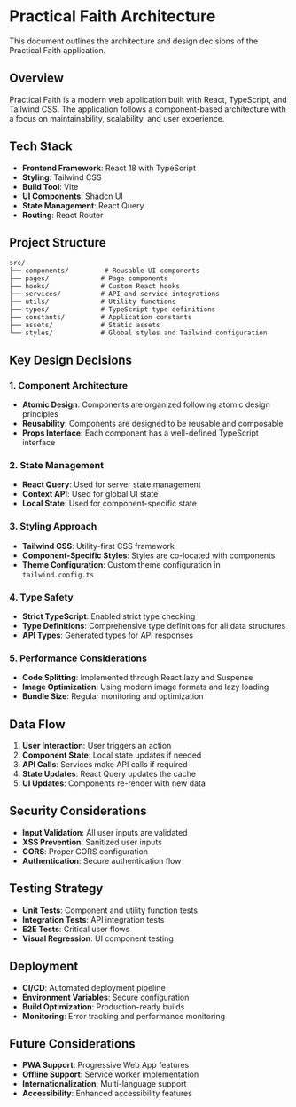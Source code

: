 # Practical Faith Architecture

This document outlines the architecture and design decisions of the Practical Faith application.

## Overview

Practical Faith is a modern web application built with React, TypeScript, and Tailwind CSS. The application follows a component-based architecture with a focus on maintainability, scalability, and user experience.

## Tech Stack

- **Frontend Framework**: React 18 with TypeScript
- **Styling**: Tailwind CSS
- **Build Tool**: Vite
- **UI Components**: Shadcn UI
- **State Management**: React Query
- **Routing**: React Router

## Project Structure

```
src/
├── components/         # Reusable UI components
├── pages/             # Page components
├── hooks/             # Custom React hooks
├── services/          # API and service integrations
├── utils/             # Utility functions
├── types/             # TypeScript type definitions
├── constants/         # Application constants
├── assets/            # Static assets
└── styles/            # Global styles and Tailwind configuration
```

## Key Design Decisions

### 1. Component Architecture

- **Atomic Design**: Components are organized following atomic design principles
- **Reusability**: Components are designed to be reusable and composable
- **Props Interface**: Each component has a well-defined TypeScript interface

### 2. State Management

- **React Query**: Used for server state management
- **Context API**: Used for global UI state
- **Local State**: Used for component-specific state

### 3. Styling Approach

- **Tailwind CSS**: Utility-first CSS framework
- **Component-Specific Styles**: Styles are co-located with components
- **Theme Configuration**: Custom theme configuration in `tailwind.config.ts`

### 4. Type Safety

- **Strict TypeScript**: Enabled strict type checking
- **Type Definitions**: Comprehensive type definitions for all data structures
- **API Types**: Generated types for API responses

### 5. Performance Considerations

- **Code Splitting**: Implemented through React.lazy and Suspense
- **Image Optimization**: Using modern image formats and lazy loading
- **Bundle Size**: Regular monitoring and optimization

## Data Flow

1. **User Interaction**: User triggers an action
2. **Component State**: Local state updates if needed
3. **API Calls**: Services make API calls if required
4. **State Updates**: React Query updates the cache
5. **UI Updates**: Components re-render with new data

## Security Considerations

- **Input Validation**: All user inputs are validated
- **XSS Prevention**: Sanitized user inputs
- **CORS**: Proper CORS configuration
- **Authentication**: Secure authentication flow

## Testing Strategy

- **Unit Tests**: Component and utility function tests
- **Integration Tests**: API integration tests
- **E2E Tests**: Critical user flows
- **Visual Regression**: UI component testing

## Deployment

- **CI/CD**: Automated deployment pipeline
- **Environment Variables**: Secure configuration
- **Build Optimization**: Production-ready builds
- **Monitoring**: Error tracking and performance monitoring

## Future Considerations

- **PWA Support**: Progressive Web App features
- **Offline Support**: Service worker implementation
- **Internationalization**: Multi-language support
- **Accessibility**: Enhanced accessibility features
